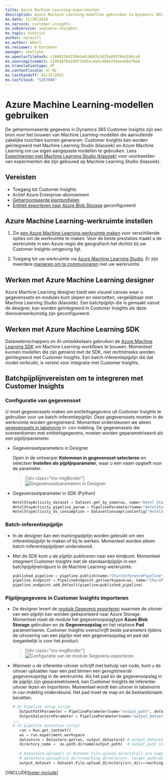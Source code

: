 ```yaml
---
title: Azure Machine Learning-experimenten
description: Azure Machine Learning-modellen gebruiken in Dynamics 365 Customer Insights.
ms.date: 11/30/2020
ms.service: customer-insights
ms.subservice: audience-insights
ms.topic: tutorial
author: naravill
ms.author: mhart
ms.reviewer: m-hartmann
manager: shellyha
ms.openlocfilehash: c166015b92596da0c6097e3d25e89579a5186ce0
ms.sourcegitcommit: 139548f8a2d0f24d54c4a6c404a743eeeb8ef8e0
ms.translationtype: HT
ms.contentlocale: nl-NL
ms.lasthandoff: 02/15/2021
ms.locfileid: "5267900"
---
```

# <a name="use-azure-machine-learning-based-models"></a>Azure Machine Learning-modellen gebruiken

De geharmoniseerde gegevens in Dynamics 365 Customer Insights zijn een bron voor het bouwen van Machine Learning-modellen die aanvullende zakelijke inzichten kunnen genereren. Customer Insights kan worden geïntegreerd met Machine Learning Studio (klassiek) en Azure Machine Learning om uw eigen aangepaste modellen te gebruiken. Lees [Experimenten met Machine Learning Studio (klassiek)](machine-learning-studio-experiments.md) voor voorbeelden van experimenten die zijn gebouwd op Machine Learning Studio (klassiek). 

## <a name="prerequisites"></a>Vereisten

- Toegang tot Customer Insights
- Actief Azure Enterprise-abonnement
- [Geharmoniseerde klantprofielen](data-unification.md)
- [Entiteit exporteren naar Azure Blob Storage](export-azure-blob-storage.md) geconfigureerd

## <a name="set-up-azure-machine-learning-workspace"></a>Azure Machine Learning-werkruimte instellen

1. Zie [een Azure Machine Learning-werkruimte maken](https://docs.microsoft.com/azure/machine-learning/concept-workspace#-create-a-workspace) voor verschillende opties om de werkruimte te maken. Voor de beste prestaties maakt u de werkruimte in een Azure-regio die geografisch het dichtst bij uw Customer Insights-omgeving ligt.

1. Toegang tot uw werkruimte via [Azure Machine Learning Studio](https://ml.azure.com/). Er zijn meerdere [manieren om te communiceren](https://docs.microsoft.com/azure/machine-learning/concept-workspace#tools-for-workspace-interaction) met uw werkruimte.

## <a name="work-with-azure-machine-learning-designer"></a>Werken met Azure Machine Learning designer

Azure Machine Learning designer biedt een visueel canvas waar u gegevenssets en modules kunt slepen en neerzetten, vergelijkbaar met Machine Learning Studio (klassiek). Een batchpijplijn die is gemaakt vanuit de designer, kan worden geïntegreerd in Customer Insights als deze dienovereenkomstig zijn geconfigureerd. 
   
## <a name="working-with-azure-machine-learning-sdk"></a>Werken met Azure Machine Learning SDK

Datawetenschappers en AI-ontwikkelaars gebruiken de [Azure Machine Learning SDK](https://docs.microsoft.com/python/api/overview/azure/ml/?view=azure-ml-py&preserve-view=true) om Machine Learning-workflows te bouwen. Momenteel kunnen modellen die zijn getraind met de SDK, niet rechtstreeks worden geïntegreerd met Customer Insights. Een batch-inferentiepijplijn die dat model verbruikt, is vereist voor integratie met Customer Insights.

## <a name="batch-pipeline-requirements-to-integrate-with-customer-insights"></a>Batchpijplijnvereisten om te integreren met Customer Insights

### <a name="dataset-configuration"></a>Configuratie van gegevensset

U moet gegevenssets maken om entiteitsgegevens uit Customer Insights te gebruiken voor uw batch-inferentiepijplijn. Deze gegevenssets moeten in de werkruimte worden geregistreerd. Momenteel ondersteunen we alleen [gegevenssets in tabelvorm](https://docs.microsoft.com/azure/machine-learning/how-to-create-register-datasets#tabulardataset) in .csv-indeling. De gegevenssets die overeenkomen met entiteitsgegevens, moeten worden geparametriseerd als een pijplijnparameter.
   
* Gegevenssetparameters in Designer
   
     Open in de ontwerper **Kolommen in gegevensset selecteren** en selecteer **Instellen als pijplijnparameter**, waar u een naam opgeeft voor de parameter.

     > [!div class="mx-imgBorder"]
     > ![Gegevenssetparameters in Designer](media/intelligence-designer-dataset-parameters.png "Gegevenssetparameters in Designer")
   
* Gegevenssetparameter in SDK (Python)
   
   ```python
   HotelStayActivity_dataset = Dataset.get_by_name(ws, name='Hotel Stay Activity Data')
   HotelStayActivity_pipeline_param = PipelineParameter(name="HotelStayActivity_pipeline_param", default_value=HotelStayActivity_dataset)
   HotelStayActivity_ds_consumption = DatasetConsumptionConfig("HotelStayActivity_dataset", HotelStayActivity_pipeline_param)
   ```

### <a name="batch-inference-pipeline"></a>Batch-inferentiepijplijn
  
* In de designer kan een trainingspijplijn worden gebruikt om een inferentiepijplijn te maken of bij te werken. Momenteel worden alleen batch-inferentiepijplijnen ondersteund.

* Met de SDK kunt u de pijplijn publiceren naar een eindpunt. Momenteel integreert Customer Insights met de standaardpijplijn in een batchpijplijneindpunt in de Machine Learning-werkruimte.
   
   ```python
   published_pipeline = pipeline.publish(name="ChurnInferencePipeline", description="Published Churn Inference pipeline")
   pipeline_endpoint = PipelineEndpoint.get(workspace=ws, name="ChurnPipelineEndpoint") 
   pipeline_endpoint.add_default(pipeline=published_pipeline)
   ```

### <a name="import-pipeline-data-into-customer-insights"></a>Pijplijngegevens in Customer Insights importeren

* De designer levert de [module Gegevens exporteren](https://docs.microsoft.com/azure/machine-learning/algorithm-module-reference/export-data) waarmee de uitvoer van een pijplijn kan worden geëxporteerd naar Azure Storage. Momenteel moet de module het gegevensopslagtype **Azure Blob Storage** gebruiken en de **Gegevensopslag** en het relatieve **Pad** parametriseren. Customer Insights overschrijft beide parameters tijdens de uitvoering van een pijplijn met een gegevensopslag en pad dat toegankelijk is voor het product.
   > [!div class="mx-imgBorder"]
   > ![Configuratie van de module Gegevens exporteren](media/intelligence-designer-importdata.png "Configuratie van de module Gegevens exporteren")
   
* Wanneer u de inferentie-uitvoer schrijft met behulp van code, kunt u de uitvoer uploaden naar een pad binnen een *geregistreerde gegevensopslag* in de werkruimte. Als het pad en de gegevensopslag in de pijplijn zijn geparametriseerd, kan Customer Insights de inferentie-uitvoer lezen en importeren. Momenteel wordt één uitvoer in tabelvorm in csv-indeling ondersteund. Het pad moet de map en de bestandsnaam bevatten.

   ```python
   # In Pipeline setup script
      OutputPathParameter = PipelineParameter(name="output_path", default_value="HotelChurnOutput/HotelChurnOutput.csv")
      OutputDatastoreParameter = PipelineParameter(name="output_datastore", default_value="workspaceblobstore")
   ...
   # In pipeline execution script
      run = Run.get_context()
      ws = run.experiment.workspace
      datastore = Datastore.get(ws, output_datastore) # output_datastore is parameterized
      directory_name =  os.path.dirname(output_path)  # output_path is parameterized.
      
      # Datastore.upload() or Dataset.File.upload_directory() are supported methods to uplaod the data
      # datastore.upload(src_dir=<<working directory>>, target_path=directory_name, overwrite=False, show_progress=True)
      output_dataset = Dataset.File.upload_directory(src_dir=<<working directory>>, target = (datastore, directory_name)) # Remove trailing "/" from directory_name
   ```


[!INCLUDE[footer-include](../includes/footer-banner.md)]